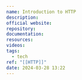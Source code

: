 ```yaml
---
name: Introduction to HTTP
description: 
official website: 
repository: 
documentation: 
resources: 
videos: 
tags:
  - tech
ref: "[[HTTP]]"
date: 2024-03-28 13:22
---
```


